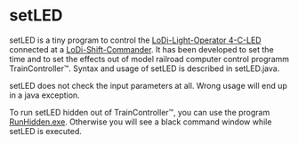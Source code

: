 # setLED

setLED is a tiny program to control the [LoDi-Light-Operator 4-C-LED](https://www.lokstoredigital.de/hardware/schalten/lodi-operator-4-c-led/) connected at a [LoDi-Shift-Commander](https://www.lokstoredigital.de/hardware/schalten/lodi-shift-commander/). It has been developed to set the time and to set the effects out of model railroad computer control programm TrainController™.  Syntax and usage of setLED is described in setLED.java. 

setLED does not check the input parameters at all. Wrong usage will end up in a java exception. 

To run setLED hidden out of TrainController™, you can use the program [RunHidden.exe](https://www.robvanderwoude.com/csharpexamples.php#RunHidden). Otherwise you will see a black command window while setLED is executed.
